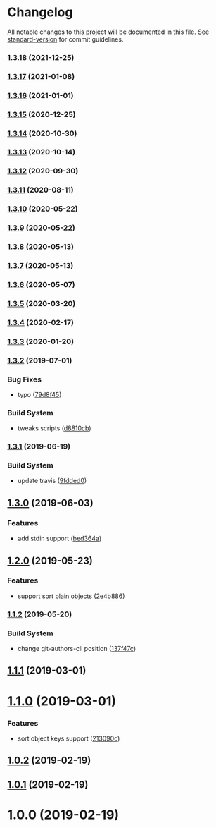 # Changelog

All notable changes to this project will be documented in this file. See [standard-version](https://github.com/conventional-changelog/standard-version) for commit guidelines.

### 1.3.18 (2021-12-25)

### [1.3.17](https://github.com/Kikobeats/jsonsort/compare/v1.3.16...v1.3.17) (2021-01-08)

### [1.3.16](https://github.com/Kikobeats/jsonsort/compare/v1.3.15...v1.3.16) (2021-01-01)

### [1.3.15](https://github.com/Kikobeats/jsonsort/compare/v1.3.14...v1.3.15) (2020-12-25)

### [1.3.14](https://github.com/Kikobeats/jsonsort/compare/v1.3.13...v1.3.14) (2020-10-30)

### [1.3.13](https://github.com/Kikobeats/jsonsort/compare/v1.3.12...v1.3.13) (2020-10-14)

### [1.3.12](https://github.com/Kikobeats/jsonsort/compare/v1.3.11...v1.3.12) (2020-09-30)

### [1.3.11](https://github.com/Kikobeats/jsonsort/compare/v1.3.10...v1.3.11) (2020-08-11)

### [1.3.10](https://github.com/Kikobeats/jsonsort/compare/v1.3.9...v1.3.10) (2020-05-22)

### [1.3.9](https://github.com/Kikobeats/jsonsort/compare/v1.3.8...v1.3.9) (2020-05-22)

### [1.3.8](https://github.com/Kikobeats/jsonsort/compare/v1.3.7...v1.3.8) (2020-05-13)

### [1.3.7](https://github.com/Kikobeats/jsonsort/compare/v1.3.6...v1.3.7) (2020-05-13)

### [1.3.6](https://github.com/Kikobeats/jsonsort/compare/v1.3.5...v1.3.6) (2020-05-07)

### [1.3.5](https://github.com/Kikobeats/jsonsort/compare/v1.3.4...v1.3.5) (2020-03-20)

### [1.3.4](https://github.com/Kikobeats/jsonsort/compare/v1.3.3...v1.3.4) (2020-02-17)

### [1.3.3](https://github.com/Kikobeats/jsonsort/compare/v1.3.2...v1.3.3) (2020-01-20)

### [1.3.2](https://github.com/Kikobeats/jsonsort/compare/v1.3.1...v1.3.2) (2019-07-01)


### Bug Fixes

* typo ([79d8f45](https://github.com/Kikobeats/jsonsort/commit/79d8f45))


### Build System

* tweaks scripts ([d8810cb](https://github.com/Kikobeats/jsonsort/commit/d8810cb))



### [1.3.1](https://github.com/Kikobeats/jsonsort/compare/v1.3.0...v1.3.1) (2019-06-19)


### Build System

* update travis ([9fdded0](https://github.com/Kikobeats/jsonsort/commit/9fdded0))



## [1.3.0](https://github.com/Kikobeats/jsonsort/compare/v1.2.0...v1.3.0) (2019-06-03)


### Features

* add stdin support ([bed364a](https://github.com/Kikobeats/jsonsort/commit/bed364a))



## [1.2.0](https://github.com/Kikobeats/jsonsort/compare/v1.1.2...v1.2.0) (2019-05-23)


### Features

* support sort plain objects ([2e4b886](https://github.com/Kikobeats/jsonsort/commit/2e4b886))



### [1.1.2](https://github.com/Kikobeats/jsonsort/compare/v1.1.1...v1.1.2) (2019-05-20)


### Build System

* change git-authors-cli position ([137f47c](https://github.com/Kikobeats/jsonsort/commit/137f47c))



<a name="1.1.1"></a>
## [1.1.1](https://github.com/Kikobeats/jsonsort/compare/v1.1.0...v1.1.1) (2019-03-01)



<a name="1.1.0"></a>
# [1.1.0](https://github.com/Kikobeats/jsonsort/compare/v1.0.2...v1.1.0) (2019-03-01)


### Features

* sort object keys support ([213090c](https://github.com/Kikobeats/jsonsort/commit/213090c))



<a name="1.0.2"></a>
## [1.0.2](https://github.com/Kikobeats/jsonsort/compare/v1.0.1...v1.0.2) (2019-02-19)



<a name="1.0.1"></a>
## [1.0.1](https://github.com/Kikobeats/jsonsort/compare/v1.0.0...v1.0.1) (2019-02-19)



<a name="1.0.0"></a>
# 1.0.0 (2019-02-19)
